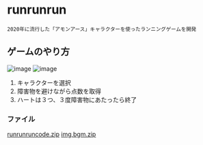 # runrunrun
```
2020年に流行した「アモンアース」キャラクターを使ったランニングゲームを開発
```

## ゲームのやり方

![image](https://user-images.githubusercontent.com/71969021/118634299-567c3b80-b80d-11eb-8e53-c27740c0b661.png)
![image](https://user-images.githubusercontent.com/71969021/118634309-59772c00-b80d-11eb-96fd-de688b57b4a9.png)

1. キャラクターを選択
2. 障害物を避けながら点数を取得
3. ハートは３つ、３度障害物にあたったら終了

### ファイル
[runrunruncode.zip](https://github.com/chungkyungsook/runrun/files/6500503/runrunruncode.zip)
[img,bgm.zip](https://github.com/chungkyungsook/runrun/files/6500506/img.bgm.zip)








